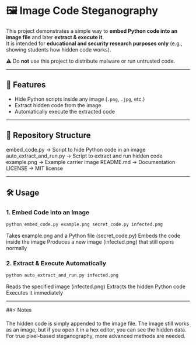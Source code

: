 # 🖼️ Image Code Steganography

This project demonstrates a simple way to **embed Python code into an image file** and later **extract & execute it**.  
It is intended for **educational and security research purposes only** (e.g., showing students how hidden code works).  

⚠️ Do **not** use this project to distribute malware or run untrusted code.  

---

## 🚀 Features
- Hide Python scripts inside any image (`.png`, `.jpg`, etc.)
- Extract hidden code from the image
- Automatically execute the extracted code

---

## 📂 Repository Structure
embed_code.py → Script to hide Python code in an image
auto_extract_and_run.py → Script to extract and run hidden code
example.png → Example carrier image
README.md → Documentation
LICENSE → MIT license

---

## 🛠️ Usage

### 1. Embed Code into an Image
```bash
python embed_code.py example.png secret_code.py infected.png
```
Takes example.png and a Python file (secret_code.py)
Embeds the code inside the image
Produces a new image (infected.png) that still opens normally

### 2. Extract & Execute Automatically
```bash
python auto_extract_and_run.py infected.png
```
Reads the specified image (infected.png)
Extracts the hidden Python code
Executes it immediately

---

##⚡ Notes

The hidden code is simply appended to the image file.
The image still works as an image, but if you open it in a hex editor, you can see the hidden data.
For true pixel-based steganography, more advanced methods are needed.

